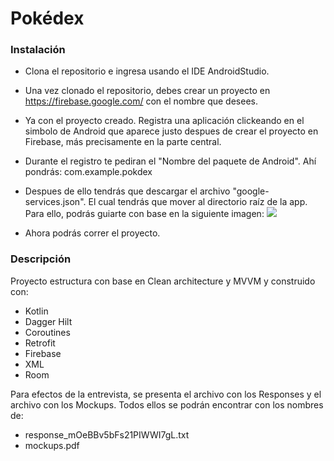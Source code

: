 # Pokédex

### Instalación
- Clona el repositorio e ingresa usando el IDE AndroidStudio.  
- Una vez clonado el repositorio, debes crear un proyecto en https://firebase.google.com/ con el nombre que desees.

- Ya con el proyecto creado. Registra una aplicación clickeando en el simbolo de Android que aparece justo despues de crear el proyecto en Firebase, más precisamente en la parte central.
- Durante el registro te pediran el "Nombre del paquete de Android". Ahí pondrás: com.example.pokdex
- Despues de ello tendrás que descargar el archivo "google-services.json". El cual tendrás que mover al directorio raíz de la app. Para ello, podrás guiarte con base en la siguiente imagen:
![](https://www.gstatic.com/mobilesdk/160426_mobilesdk/images/android_studio_project_panel@2x.png)

- Ahora podrás correr el proyecto.

### Descripción
Proyecto estructura con base en Clean architecture y MVVM y construido con:
- Kotlin
- Dagger Hilt
- Coroutines
- Retrofit
- Firebase
- XML 
- Room

Para efectos de la entrevista, se presenta el archivo con los Responses y el archivo con los Mockups. Todos ellos se podrán encontrar con los nombres de:
- response_mOeBBv5bFs21PIWWI7gL.txt
- mockups.pdf
